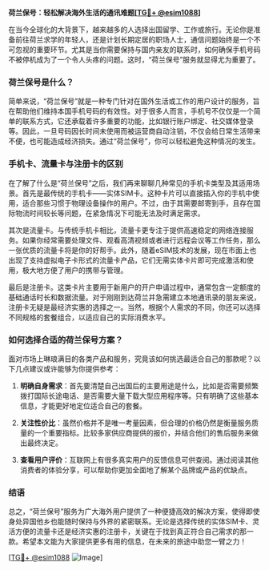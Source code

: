 **荷兰保号：轻松解决海外生活的通讯难题[[TG💪+ @esim1088](https://t.me/s/esim1088)]**

在当今全球化的大背景下，越来越多的人选择出国留学、工作或旅行。无论你是准备前往荷兰求学的年轻人，还是计划长期定居的职场人士，通信问题始终是一个不可忽视的重要环节。尤其是当你需要保持与国内亲友的联系时，如何确保手机号码不被停机成为了一个令人头疼的问题。这时，“荷兰保号”服务就显得尤为重要了。

### 荷兰保号是什么？

简单来说，“荷兰保号”就是一种专门针对在国外生活或工作的用户设计的服务，旨在帮助他们维持本国手机号码的有效性。对于很多人而言，手机号不仅仅是一个简单的联系方式，它还承载着许多重要的功能，比如银行账户绑定、社交媒体登录等。因此，一旦号码因长时间未使用而被运营商自动注销，不仅会给日常生活带来不便，也可能造成经济损失。通过“荷兰保号”，你可以轻松避免这种情况的发生。

### 手机卡、流量卡与注册卡的区别

在了解了什么是“荷兰保号”之后，我们再来聊聊几种常见的手机卡类型及其适用场景。首先是最传统的手机卡——实体SIM卡。这种卡片可以直接插入你的手机中使用，适合那些习惯于物理设备操作的用户。不过，由于其需要邮寄到手，且存在国际物流时间较长等问题，在紧急情况下可能无法及时满足需求。

其次是流量卡。与传统手机卡相比，流量卡更专注于提供高速稳定的网络连接服务。如果你经常需要处理文件、观看高清视频或者进行远程会议等工作任务，那么一张优质的流量卡将是你的好帮手。此外，随着eSIM技术的发展，现在市面上也出现了支持虚拟电子卡形式的流量卡产品，它们无需实体卡片即可完成激活和使用，极大地方便了用户的携带与管理。

最后是注册卡。这类卡片主要用于新用户的开户申请过程中，通常包含一定额度的基础通话时长和数据流量。对于刚刚到达荷兰并急需建立本地通讯录的朋友来说，注册卡无疑是最经济实惠的选择之一。当然，根据个人需求的不同，你还可以选择不同规格的套餐组合，以适应自己的实际消费水平。

### 如何选择合适的荷兰保号方案？

面对市场上琳琅满目的各类产品和服务，究竟该如何挑选最适合自己的那款呢？以下几点建议或许能够为你提供参考：

1. **明确自身需求**：首先要清楚自己出国后的主要用途是什么，比如是否需要频繁拨打国际长途电话、是否需要大量下载大型应用程序等。只有明确了这些基本信息，才能更好地定位适合自己的套餐。
   
2. **关注性价比**：虽然价格并不是唯一考量因素，但合理的价格仍然是衡量服务质量的一个重要指标。比较多家供应商提供的报价，并结合他们的售后服务来做出最终决定。

3. **查看用户评价**：互联网上有很多真实用户的反馈信息可供查阅。通过阅读其他消费者的体验分享，可以帮助你更加全面地了解某个品牌或产品的优缺点。

### 结语

总之，“荷兰保号”服务为广大海外用户提供了一种便捷高效的解决方案，使得即使身处异国他乡也能随时保持与外界的紧密联系。无论是选择传统的实体SIM卡、灵活方便的流量卡还是经济实惠的注册卡，关键在于找到真正符合自己需求的那一款。希望本文能为大家提供更多有用的信息，在未来的旅途中助您一臂之力！

[[TG💪+ @esim1088](https://t.me/s/esim1088) ![Image](https://i.postimg.cc/4NQfJmqS/Snipaste-2025-05-13-00-14-12.png)]